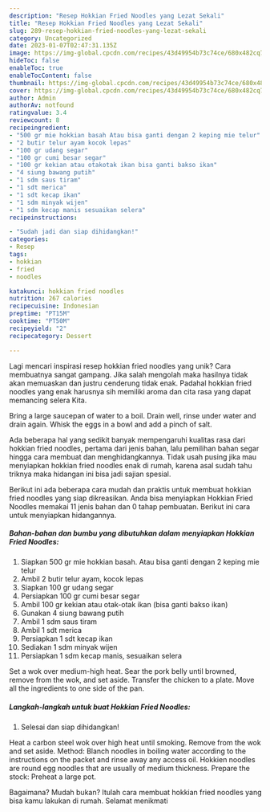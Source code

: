 ```yaml
---
description: "Resep Hokkian Fried Noodles yang Lezat Sekali"
title: "Resep Hokkian Fried Noodles yang Lezat Sekali"
slug: 289-resep-hokkian-fried-noodles-yang-lezat-sekali
category: Uncategorized
date: 2023-01-07T02:47:31.135Z
image: https://img-global.cpcdn.com/recipes/43d49954b73c74ce/680x482cq70/hokkian-fried-noodles-foto-resep-utama.jpg
hideToc: false
enableToc: true
enableTocContent: false
thumbnail: https://img-global.cpcdn.com/recipes/43d49954b73c74ce/680x482cq70/hokkian-fried-noodles-foto-resep-utama.jpg
cover: https://img-global.cpcdn.com/recipes/43d49954b73c74ce/680x482cq70/hokkian-fried-noodles-foto-resep-utama.jpg
author: Admin
authorAv: notfound
ratingvalue: 3.4
reviewcount: 8
recipeingredient:
- "500 gr mie hokkian basah Atau bisa ganti dengan 2 keping mie telur"
- "2 butir telur ayam kocok lepas"
- "100 gr udang segar"
- "100 gr cumi besar segar"
- "100 gr kekian atau otakotak ikan bisa ganti bakso ikan"
- "4 siung bawang putih"
- "1 sdm saus tiram"
- "1 sdt merica"
- "1 sdt kecap ikan"
- "1 sdm minyak wijen"
- "1 sdm kecap manis sesuaikan selera"
recipeinstructions:

- "Sudah jadi dan siap dihidangkan!"
categories:
- Resep
tags:
- hokkian
- fried
- noodles

katakunci: hokkian fried noodles 
nutrition: 267 calories
recipecuisine: Indonesian
preptime: "PT15M"
cooktime: "PT50M"
recipeyield: "2"
recipecategory: Dessert

---
```





Lagi mencari inspirasi resep hokkian fried noodles yang unik? Cara membuatnya sangat gampang. Jika salah mengolah maka hasilnya tidak akan memuaskan dan justru cenderung tidak enak. Padahal hokkian fried noodles yang enak harusnya sih memiliki aroma dan cita rasa yang dapat memancing selera Kita.





Bring a large saucepan of water to a boil. Drain well, rinse under water and drain again. Whisk the eggs in a bowl and add a pinch of salt.

Ada beberapa hal yang sedikit banyak mempengaruhi kualitas rasa dari hokkian fried noodles, pertama dari jenis bahan, lalu pemilihan bahan segar hingga cara membuat dan menghidangkannya. Tidak usah pusing jika mau menyiapkan hokkian fried noodles enak di rumah, karena asal sudah tahu triknya maka hidangan ini bisa jadi sajian spesial.






Berikut ini ada beberapa cara mudah dan praktis untuk membuat hokkian fried noodles yang siap dikreasikan. Anda bisa menyiapkan Hokkian Fried Noodles memakai 11 jenis bahan dan 0 tahap pembuatan. Berikut ini cara untuk menyiapkan hidangannya.

<!--inarticleads1-->

##### Bahan-bahan dan bumbu yang dibutuhkan dalam menyiapkan Hokkian Fried Noodles:

1. Siapkan 500 gr mie hokkian basah. Atau bisa ganti dengan 2 keping mie telur
1. Ambil 2 butir telur ayam, kocok lepas
1. Siapkan 100 gr udang segar
1. Persiapkan 100 gr cumi besar segar
1. Ambil 100 gr kekian atau otak-otak ikan (bisa ganti bakso ikan)
1. Gunakan 4 siung bawang putih
1. Ambil 1 sdm saus tiram
1. Ambil 1 sdt merica
1. Persiapkan 1 sdt kecap ikan
1. Sediakan 1 sdm minyak wijen
1. Persiapkan 1 sdm kecap manis, sesuaikan selera


Set a wok over medium-high heat. Sear the pork belly until browned, remove from the wok, and set aside. Transfer the chicken to a plate. Move all the ingredients to one side of the pan. 

<!--inarticleads2-->

##### Langkah-langkah untuk buat Hokkian Fried Noodles:


1. Selesai dan siap dihidangkan!

Heat a carbon steel wok over high heat until smoking. Remove from the wok and set aside. Method: Blanch noodles in boiling water according to the instructions on the packet and rinse away any access oil. Hokkien noodles are round egg noodles that are usually of medium thickness. Prepare the stock: Preheat a large pot. 

Bagaimana? Mudah bukan? Itulah cara membuat hokkian fried noodles yang bisa kamu lakukan di rumah. Selamat menikmati

